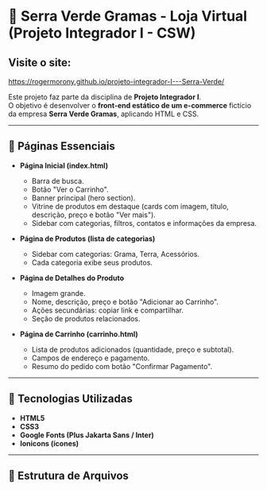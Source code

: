 # 🌱 Serra Verde Gramas - Loja Virtual (Projeto Integrador I - CSW)

## Visite o site: 
https://rogermorony.github.io/projeto-integrador-I---Serra-Verde/

Este projeto faz parte da disciplina de **Projeto Integrador I**.  
O objetivo é desenvolver o **front-end estático de um e-commerce** fictício da empresa **Serra Verde Gramas**, aplicando HTML e CSS.

---

## 📌 Páginas Essenciais

- **Página Inicial (index.html)**  
  - Barra de busca.  
  - Botão "Ver o Carrinho".  
  - Banner principal (hero section).  
  - Vitrine de produtos em destaque (cards com imagem, título, descrição, preço e botão "Ver mais").  
  - Sidebar com categorias, filtros, contatos e informações da empresa.  

- **Página de Produtos (lista de categorias)**  
  - Sidebar com categorias: Grama, Terra, Acessórios.  
  - Cada categoria exibe seus produtos.  

- **Página de Detalhes do Produto**  
  - Imagem grande.  
  - Nome, descrição, preço e botão "Adicionar ao Carrinho".  
  - Ações secundárias: copiar link e compartilhar.  
  - Seção de produtos relacionados.  

- **Página de Carrinho (carrinho.html)**  
  - Lista de produtos adicionados (quantidade, preço e subtotal).  
  - Campos de endereço e pagamento.  
  - Resumo do pedido com botão "Confirmar Pagamento".  

---

## 🎨 Tecnologias Utilizadas
- **HTML5**  
- **CSS3**  
- **Google Fonts (Plus Jakarta Sans / Inter)**  
- **Ionicons (ícones)**  

---

## 📂 Estrutura de Arquivos
